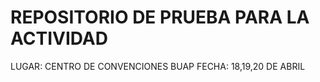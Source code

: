 # REPOSITORIO DE PRUEBA PARA LA ACTIVIDAD

LUGAR: CENTRO DE CONVENCIONES BUAP
FECHA: 18,19,20 DE ABRIL

